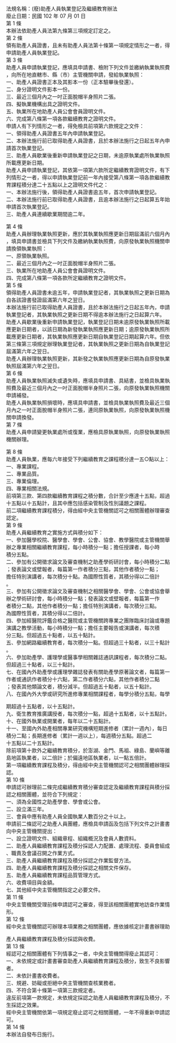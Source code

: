 法規名稱：(廢)助產人員執業登記及繼續教育辦法  
廢止日期：民國 102 年 07 月 01 日  
第 1 條  
本辦法依助產人員法第九條第三項規定訂定之。  
第 2 條  
領有助產人員證書，且未有助產人員法第十條第一項規定情形之一者，得  
申請助產人員執業登記。  
第 3 條  
助產人員申請執業登記，應填具申請書、檢附下列文件並繳納執業執照費  
，向所在地直轄市、縣（市）主管機關申請，發給執業執照：  
一、助產人員證書正本及其影本一份（正本驗畢後發還）。  
二、身分證明文件影本一份。  
三、最近三個月內之一吋正面脫帽半身照片二張。  
四、擬執業機構出具之證明文件。  
五、執業所在地助產人員公會會員證明文件。  
六、完成第八條第一項各款繼續教育之證明文件。  
申請人有下列情形之一者，得免檢具前項第六款規定之文件：  
一、領得助產人員證書五年內申請執業登記。  
二、本辦法施行前已取得助產人員證書，且於本辦法施行之日起五年內申  
請首次執業登記。  
三、助產人員歇業後重新申請執業登記之日期，未逾原執業處所執業執照  
所載應更新日期。  
助產人員申請執業登記，其依第一項第六款所定繼續教育證明文件，有下  
列情形之一者，得以申請執業登記前一年內接受第八條第一項各款繼續教  
育課程積分達二十五點以上之證明文件代之：  
一、本辦法施行後，領得助產人員證書逾五年，首次申請執業登記。  
二、本辦法施行前已取得助產人員證書，且逾本辦法施行之日起算五年始  
申請首次執業登記。  
三、助產人員連續歇業期間逾二年。  


第 4 條  
助產人員辦理執業執照更新，應於其執業執照應更新日期屆滿前六個月內  
，填具申請書並檢具下列文件及繳納執業執照費，向原發執業執照機關申  
請換領執業執照：  
一、原領執業執照。  
二、最近三個月內之一吋正面脫帽半身照片二張。  
三、執業所在地助產人員公會會員證明文件。  
四、完成第八條第一項各款所定繼續教育之證明文件。  
第 5 條  
領得助產人員證書未逾五年，申請執業登記者，其執業執照之更新日期為  
自各該證書發證屆滿第六年之翌日。  
本辦法施行前已取得助產人員證書，且於本辦法施行之日起五年內，申請  
執業登記者，其執業執照之更新日期不得逾本辦法施行之日起算六年。  
助產人員歇業後重新申請執業登記，執業登記日期未逾原發執業執照所載  
應更新日期者，以該日期為新發執業執照應更新日期；逾原發執業執照所  
載應更新日期者，其執業執照應更新日期自執業登記日期起算六年。但依  
第三條第三項規定辦理執業登記者，其執業執照之更新日期為自執業登記  
屆滿第六年之翌日。  
助產人員辦理執業執照更新，其新發之執業執照應更新日期為自原發執業  
執照屆滿第六年之翌日。  
第 6 條  
助產人員執業執照滅失或遺失時，應填具申請書、具結書，並檢具執業執  
照費及最近三個月內之一吋正面脫帽半身照片二張，向原發執業執照機關  
申請補發。  
助產人員執業執照損壞時，應填具申請書，並檢具執業執照費及最近三個  
月內之一吋正面脫帽半身照片二張，連同原執業執照，向原發執業執照機  
關申請換發。  
第 7 條  
助產人員申請變更執業處所或復業，應檢具原執業執照，向原發執業執照  
機關辦理。  


第 8 條  
助產人員執業，應每六年接受下列繼續教育之課程積分達一五○點以上：  
一、專業課程。  
二、專業品質。  
三、專業倫理。  
四、專業相關法規。  
前項第三款、第四款繼續教育課程之積分數，合計至少應達十五點，超過  
十五點以十五點計，且其中應包括感染管制及性別議題之課程。  
前二項繼續教育課程積分，得由經中央主管機關認可之相關團體辦理審查  
認定。  
第 9 條  
助產人員繼續教育之實施方式與積分如下：  
一、參加醫學校院、醫學會、學會、公會、協會、教學醫院或主管機關舉  
辦之專業相關繼續教育課程，每小時積分一點；擔任授課者，每小時  
積分五點。  
二、參加有公開徵求論文及審查機制之助產學術研討會，每小時積分二點  
；發表論文或壁報者，每篇第一作者積分三點，其他作者積分一點；  
擔任特別演講者，每次積分十點。為國際性質者，其積分得以二倍計  
。  
三、參加有公開徵求論文及審查機制之相關醫學會、學會、公會或協會舉  
辦之學術研討會，每小時積分一點；發表論文或壁報者，每篇第一作  
者積分二點，其他作者積分一點；擔任特別演講者，每次積分三點。  
為國際性質者，其積分得以二倍計。  
四、參加經醫院評鑑合格之醫院或主管機關跨專業之團隊臨床討論或專題  
演講之教學活動，每小時積分一點；擔任主要報告或演講者，每次積  
分三點。但超過五十點者，以五十點計。  
五、參加網路繼續教育者，每次積分一點。但超過三十點者，以三十點計  
。  
六、參加助產學、護理學或醫事學相關雜誌通訊課程者，每次積分二點。  
但超過三十點者，以三十點計。  
七、在國內外助產學或護理學雜誌發表有關助產學原著論文者，每篇第一  
作者或通訊作者積分十六點，第二作者積分六點，其他作者積分二點  
；發表其他類論文者，積分減半。但超過五十點者，以五十點計。  
八、在國內外大學或研究所進修專業相關課程者，每學分積分五點，每學  


期超過十五點者，以十五點計。  
九、衛生教育推廣講授者，每次積分一點，超過十五點者，以十五點計。  
十、在國外執業或開業者，每年以二十五點計。  
十一、至國內外助產相關專業研究機構短期進修者（累計一週內），每日  
積分二點；長期進修者（累計一週以上），每週積分五點。超過二  
十五點以二十五點計。  
除前項第十款外之繼續教育積分，於澎湖、金門、馬祖、綠島、蘭嶼等離  
島地區執業者，以二倍計；於偏遠地區執業者，以一點五倍計。  
第一項繼續教育課程及積分，得由經中央主管機關認可之相關團體辦理採  
認。  
第 10 條  
申請認可辦理前二條完成繼續教育積分審查認定及繼續教育課程與積分採  
認之相關團體，並符合下列規定：  
一、須為全國性之助產學會、學會或公會。  
二、設立滿三年。  
三、會員中應有助產人員全國執業人數百分之十以上。  
申請前二條認可之助產人員團體，應檢具申請函及包括下列文件之計畫書  
向中央主管機關提出：  
一、設立證明文件、組織章程、組織概況及會員人數資料。  
二、助產人員繼續教育課程及積分採認人力配置、處理流程、委員會組成  
、職責及會議召開之作業方式。  
三、助產人員繼續教育課程及積分採認之作業監督方法。  
四、助產人員繼續教育課程及積分採認之相關文件保存。  
五、助產人員繼續教育課程品質管理方式。  
六、收費項目與金額。  
七、其他經中央主管機關指定之必要文件。  
第 11 條  
中央主管機關受理前條申請認可之審查，得至該相關團體實地訪查作業情  
形。  
第 12 條  
經中央主管機關認可辦理本項業務之相關團體，應依據核定計畫書辦理助  


產人員繼續教育課程及積分採認與收費。  
第 13 條  
經認可之相關團體有下列情事之一者，中央主管機關得廢止其認可：  
一、未依規定或計畫書審查助產人員繼續教育課程及積分，致生不良影響  
者。  
二、未依計畫書收費者。  
三、規避、妨礙或拒絕中央主管機關查核業務者。  
四、不符合第十條第一項第三款規定者。  
違反前項第一款規定，未依規定採認之助產人員繼續教育課程及積分，不  
生採認之效果。  
經中央主管機關依第一項規定廢止認可之相關團體，一年不得重新申請認  
可。  
第 14 條  
本辦法自發布日施行。  


